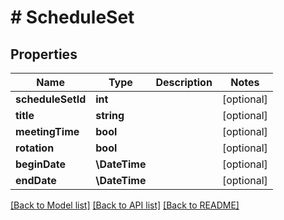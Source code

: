 # # ScheduleSet

## Properties

Name | Type | Description | Notes
------------ | ------------- | ------------- | -------------
**scheduleSetId** | **int** |  | [optional]
**title** | **string** |  | [optional]
**meetingTime** | **bool** |  | [optional]
**rotation** | **bool** |  | [optional]
**beginDate** | **\DateTime** |  | [optional]
**endDate** | **\DateTime** |  | [optional]

[[Back to Model list]](../../README.md#models) [[Back to API list]](../../README.md#endpoints) [[Back to README]](../../README.md)
